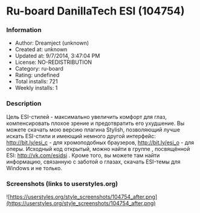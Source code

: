 # Ru-board DanillaTech ESI (104754)

### Information
- Author: Dreamject (unknown)
- Created at: unknown
- Updated at: 9/7/2014, 3:47:04 PM
- License: NO-REDISTRIBUTION
- Category: ru-board
- Rating: undefined
- Total installs: 721
- Weekly installs: 1


### Description
Цель ESI-стилей - максимально увеличить комфорт для глаз, компенсировать плохое зрение и предотвратить его ухудшение. 
Вы можете скачать мою версию плагина Stylish, позволяющий лучше искать ESI-стили и имеющий немного другой интерфейс: http://bit.ly/esi_c - для хромоподобных браузеров, http://bit.ly/esi_o - для оперы. Исходный код открытый, можно найти в группе , посвящённой ESI: http://vk.com/esidsi . 
Кроме того, вы можете там найти информацию, связанную с заботой о глазах, скачать ESI-темы для Windows и не только.


### Screenshots (links to userstyles.org)
![https://userstyles.org/style_screenshots/104754_after.png](https://userstyles.org/style_screenshots/104754_after.png)


